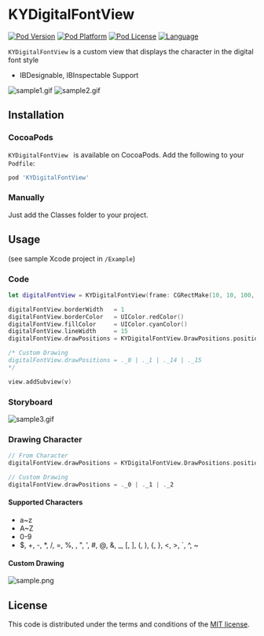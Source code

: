 # KYDigitalFontView

[![Pod Version](http://img.shields.io/cocoapods/v/KYDigitalFontView.svg?style=flat)](http://cocoadocs.org/docsets/KYDigitalFontView/) [![Pod Platform](http://img.shields.io/cocoapods/p/KYDigitalFontView.svg?style=flat)](http://cocoadocs.org/docsets/KYDigitalFontView/) [![Pod License](http://img.shields.io/cocoapods/l/KYDigitalFontView.svg?style=flat)](https://github.com/ykyohei/KYDigitalFontView/blob/master/LICENSE) [![Language](http://img.shields.io/badge/language-swift-brightgreen.svg?style=flat
)](https://developer.apple.com/swift)

`KYDigitalFontView` is a custom view that displays the character in the digital font style

* IBDesignable, IBInspectable Support


![sample1.gif](https://cloud.githubusercontent.com/assets/5757351/8081721/2ae57d2e-0fb2-11e5-8291-efd2078ee36a.gif "sample.gif") ![sample2.gif](https://cloud.githubusercontent.com/assets/5757351/8082071/5b11fa88-0fb5-11e5-8ebb-3c95fed37530.gif "sample2.gif")


## Installation

### CocoaPods

`KYDigitalFontView ` is available on CocoaPods.
Add the following to your `Podfile`:

```ruby
pod 'KYDigitalFontView'
```

### Manually
Just add the Classes folder to your project.


## Usage
(see sample Xcode project in `/Example`)

### Code

```Swift
let digitalFontView = KYDigitalFontView(frame: CGRectMake(10, 10, 100, 160))

digitalFontView.borderWidth   = 1
digitalFontView.borderColor   = UIColor.redColor()
digitalFontView.fillColor     = UIColor.cyanColor()
digitalFontView.lineWidth     = 15
digitalFontView.drawPositions = KYDigitalFontView.DrawPositions.positionsWithCharacter("A")

/* Custom Drawing
digitalFontView.drawPositions = ._0 | ._1 | ._14 | ._15
*/

view.addSubview(v)
```

### Storyboard

![sample3.gif](https://cloud.githubusercontent.com/assets/5757351/8084189/adbe3972-0fc4-11e5-869c-7c3d453f0238.gif "sample3.gif")

 
### Drawing Character 
```Swift
// From Character
digitalFontView.drawPositions = KYDigitalFontView.DrawPositions.positionsWithCharacter("A")

// Custom Drawing
digitalFontView.drawPositions = ._0 | ._1 | ._2
```

#### Supported Characters
* a~z
* A~Z
* 0-9
* $, +, -, *, /, =, %, \, ", ', #, @, &, _, [, ], (, ), {, }, <, >, `, ^, ~

#### Custom Drawing

![sample.png](https://cloud.githubusercontent.com/assets/5757351/8084798/f5a7fdf6-0fc7-11e5-91c4-3f6c0e2145e8.png "sample.png")



## License

This code is distributed under the terms and conditions of the [MIT license](LICENSE). 